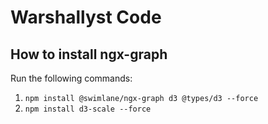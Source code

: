 <h1>Warshallyst Code</h1>
<h2>How to install ngx-graph</h2>
<p>Run the following commands:</p>
<ol>
    <li><code>npm install @swimlane/ngx-graph d3 @types/d3 --force</code></li>
    <li><code>npm install d3-scale --force</code></li>
</ol>
